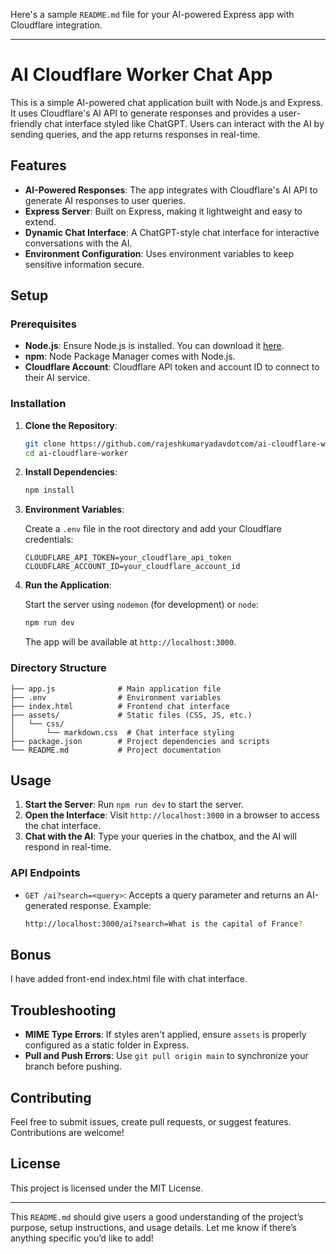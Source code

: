 Here's a sample `README.md` file for your AI-powered Express app with Cloudflare integration.

---

# AI Cloudflare Worker Chat App

This is a simple AI-powered chat application built with Node.js and Express. It uses Cloudflare's AI API to generate responses and provides a user-friendly chat interface styled like ChatGPT. Users can interact with the AI by sending queries, and the app returns responses in real-time.

## Features

- **AI-Powered Responses**: The app integrates with Cloudflare's AI API to generate AI responses to user queries.
- **Express Server**: Built on Express, making it lightweight and easy to extend.
- **Dynamic Chat Interface**: A ChatGPT-style chat interface for interactive conversations with the AI.
- **Environment Configuration**: Uses environment variables to keep sensitive information secure.

## Setup

### Prerequisites

- **Node.js**: Ensure Node.js is installed. You can download it [here](https://nodejs.org/).
- **npm**: Node Package Manager comes with Node.js.
- **Cloudflare Account**: Cloudflare API token and account ID to connect to their AI service.

### Installation

1. **Clone the Repository**:

   ```bash
   git clone https://github.com/rajeshkumaryadavdotcom/ai-cloudflare-worker.git
   cd ai-cloudflare-worker
   ```

2. **Install Dependencies**:

   ```bash
   npm install
   ```

3. **Environment Variables**:

   Create a `.env` file in the root directory and add your Cloudflare credentials:

   ```plaintext
   CLOUDFLARE_API_TOKEN=your_cloudflare_api_token
   CLOUDFLARE_ACCOUNT_ID=your_cloudflare_account_id
   ```

4. **Run the Application**:

   Start the server using `nodemon` (for development) or `node`:

   ```bash
   npm run dev
   ```

   The app will be available at `http://localhost:3000`.

### Directory Structure

```
├── app.js              # Main application file
├── .env                # Environment variables
├── index.html          # Frontend chat interface
├── assets/             # Static files (CSS, JS, etc.)
│   └── css/
│       └── markdown.css  # Chat interface styling
├── package.json        # Project dependencies and scripts
└── README.md           # Project documentation
```

## Usage

1. **Start the Server**: Run `npm run dev` to start the server.
2. **Open the Interface**: Visit `http://localhost:3000` in a browser to access the chat interface.
3. **Chat with the AI**: Type your queries in the chatbox, and the AI will respond in real-time.

### API Endpoints

- `GET /ai?search=<query>`: Accepts a query parameter and returns an AI-generated response. Example:
  
  ```bash
  http://localhost:3000/ai?search=What is the capital of France?
  ```
## Bonus
I have added front-end index.html file with chat interface.


## Troubleshooting

- **MIME Type Errors**: If styles aren't applied, ensure `assets` is properly configured as a static folder in Express.
- **Pull and Push Errors**: Use `git pull origin main` to synchronize your branch before pushing.

## Contributing

Feel free to submit issues, create pull requests, or suggest features. Contributions are welcome!

## License

This project is licensed under the MIT License.

--- 

This `README.md` should give users a good understanding of the project’s purpose, setup instructions, and usage details. Let me know if there’s anything specific you’d like to add!